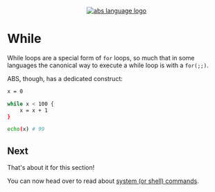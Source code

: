 <p align="center">
  <a href="https://www.abs-lang.org/">
    <img alt="abs language logo" src="https://github.com/abs-lang/abs/blob/master/bin/abs-horizontal.png?raw=true">
  </a>
</p>

# While

While loops are a special form of `for` loops, so much
that in some languages the canonical way to execute a
while loop is with a `for(;;)`.

ABS, though, has a dedicated construct:

``` bash
x = 0

while x < 100 {
    x = x + 1
}

echo(x) # 99
```

## Next

That's about it for this section!

You can now head over to read about [system (or shell) commands](/syntax/system-commands).
